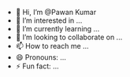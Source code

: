 - 👋 Hi, I’m @Pawan Kumar
- 👀 I’m interested in ...
- 🌱 I’m currently learning ...
- 💞️ I’m looking to collaborate on ...
- 📫 How to reach me ...
- 😄 Pronouns: ...
- ⚡ Fun fact: ...

<!---
rootuserhu/rootuserhu is a ✨ special ✨ repository because its `README.md` (this file) appears on your GitHub profile.
You can click the Preview link to take a look at your changes.
--->
